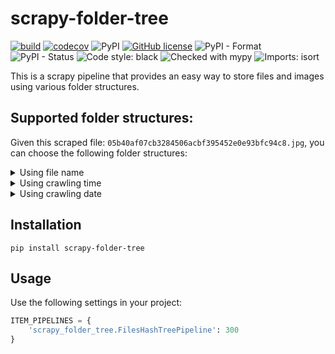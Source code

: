 # scrapy-folder-tree

 [![build](https://github.com/sp1thas/scrapy-folder-tree/actions/workflows/build.yml/badge.svg)](https://github.com/sp1thas/scrapy-folder-tree/actions/workflows/build.yml) [![codecov](https://codecov.io/gh/sp1thas/scrapy-folder-tree/branch/master/graph/badge.svg?token=Y4LGLWOD11)](https://codecov.io/gh/sp1thas/scrapy-folder-tree) ![PyPI](https://img.shields.io/pypi/v/scrapy-folder-tree) [![GitHub license](https://img.shields.io/github/license/sp1thas/scrapy-folder-tree)](https://github.com/sp1thas/scrapy-folder-tree/blob/master/LICENSE) ![PyPI - Format](https://img.shields.io/pypi/format/scrapy-folder-tree) ![PyPI - Status](https://img.shields.io/pypi/status/scrapy-folder-tree) ![Code style: black](https://img.shields.io/badge/code%20style-black-000000.svg) ![Checked with mypy](http://www.mypy-lang.org/static/mypy_badge.svg) ![Imports: isort](https://img.shields.io/badge/%20imports-isort-%231674b1?style=flat&labelColor=ef8336)

This is a scrapy pipeline that provides an easy way to store files and images using various folder structures.


## Supported folder structures:

Given this scraped file: `05b40af07cb3284506acbf395452e0e93bfc94c8.jpg`, you can choose the following folder structures:


<details>
  <summary>Using file name</summary>

  class: `scrapy-folder-tree.ImagesHashTreePipeline`
  
  ```
  full
  ├── 0
  .   ├── 5
  .   .   ├── b
  .   .   .   ├── 05b40af07cb3284506acbf395452e0e93bfc94c8.jpg
  ```
</details>


<details>
  <summary>Using crawling time</summary>

  class: `scrapy-folder-tree.ImagesTimeTreePipeline`
  
  ```
  full
  ├── 0
  .   ├── 11
  .   .   ├── 48
  .   .   .   ├── 05b40af07cb3284506acbf395452e0e93bfc94c8.jpg
  ```
</details>


<details>
  <summary>Using crawling date</summary>

  class: `scrapy-folder-tree.ImagesDateTreePipeline`
  
  ```
  full
  ├── 2022
  .   ├── 1
  .   .   ├── 24
  .   .   .   ├── 05b40af07cb3284506acbf395452e0e93bfc94c8.jpg
  ```
</details>


## Installation

```shell
pip install scrapy-folder-tree
```

## Usage

Use the following settings in your project:
```python
ITEM_PIPELINES = {
    'scrapy_folder_tree.FilesHashTreePipeline': 300
}
```